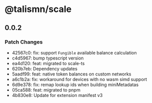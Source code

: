 # @talismn/scale

## 0.0.2

### Patch Changes

- 42567c0: fix: support `Fungible` available balance calculation
- c4d5967: bump typescript version
- ea4d120: feat: migrated to scale-ts
- 620b7eb: Dependency updates
- 5aadf99: feat: native token balances on custom networks
- a6c1b2a: fix: workaround for devices with no wasm simd support
- 6d9e378: fix: remap lookup ids when building miniMetadatas
- 05ca588: feat: migrated to pnpm
- 4b830e8: Update for extension manifest v3
